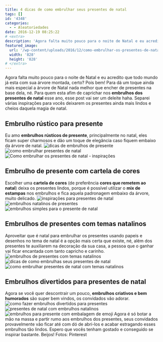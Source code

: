 ```yaml
---
title: 4 dicas de como embrulhar seus presentes de natal
tags: []
id: '4348'
categories:
  - - Aleatoriedades
date: 2016-12-19 08:25:22
# <extra>
description: 'Agora falta muito pouco para o noite de Natal e eu acredito que todo mundo já esta com sua árvore montada, certo? Pois bem! Para dá um toque ainda mais especial a árvore de Natal nada melhor que encher de presentes na base dela, né. Para quem esta afim de caprichar nos embrulhos dos presentes de natal esse ano, esse post vai ser um deleite haha. Separei várias inspirações para vocês deixarem os presentes ainda mais lindos e cheios daquela magia de natal. Embrulho rústico para presente Eu amo embrulhos rústicos de presente, principalmente no natal, eles ficam super charmosos e dão um toque de elegância caso fiquem embaixo da árvore de natal. Embrulho de presente com cartela de cores Escolher uma cartela de cores (de preferência cores que remetem ao natal) deixa os presentes lindos, porque é possível utilizar &hellip;'
featured_image: 
  url: '/wp-content/uploads/2016/12/como-embrulhar-os-presentes-de-natal-com-cores-natalina.jpg'
  width: '828'
  height: '828'
# </extra>
---
```


Agora falta muito pouco para o noite de Natal e eu acredito que todo mundo já esta com sua árvore montada, certo? Pois bem! Para dá um toque ainda mais especial a árvore de Natal nada melhor que encher de presentes na base dela, né. Para quem esta afim de caprichar nos **embrulhos dos presentes de natal** esse ano, esse post vai ser um deleite haha. Separei várias inspirações para vocês deixarem os presentes ainda mais lindos e cheios daquela magia de natal.

## Embrulho rústico para presente

Eu amo **embrulhos rústicos de presente**, principalmente no natal, eles ficam super charmosos e dão um toque de elegância caso fiquem embaixo da árvore de natal. ![dicas de embrulhos de presente ](/wp-content/uploads/2016/12/como-embrulhar-presente-para-o-natal.jpg) ![como embrulhar presentes de natal](/wp-content/uploads/2016/12/embrulho-rústico-de-presente.jpg) ![Como embrulhar os presentes de natal - inspirações ](/wp-content/uploads/2016/12/presente-de-natal-como-embrulhar.jpg)

## Embrulho de presente com cartela de cores

Escolher uma **cartela de cores** (de preferência **cores que remetem ao natal**) deixa os presentes lindos, porque é possível utilizar o **mix de estampas** nos embrulhos e fica aquela padronagem embaixo da árvore, muito delicado. ![inspirações para presentes de natal](/wp-content/uploads/2016/12/embrulho-xadrez-para-presente.jpg) ![embrulhos natalinos de presentes](/wp-content/uploads/2016/12/como-embrulhar-os-presentes-de-natal-com-cores-natalina.jpg) ![embrulhos simples para o presente de natal](/wp-content/uploads/2016/12/embrulho-vermelho-para-presentes-de-natal.jpg)

## Embrulhos de presentes com temas natalinos

Aproveitar que é natal para embrulhar os presentes usando papeis e desenhos no tema de natal é a opção mais certa que existe, né, além dos presentes te auxiliarem na decoração da sua casa, a pessoa que o ganhar vai ficar encantada com tanto capricho e carinho. ![embrulhos de presentes com temas natalinos](/wp-content/uploads/2016/12/embrulhos-para-os-presentes-de-natal.jpg) ![dicas de como embrulhas seus presentes de natal](/wp-content/uploads/2016/12/presentes-para-o-natal-com-embrulhos-natalinos.jpg) ![como embrulhar presentes de natal com temas natalinos](/wp-content/uploads/2016/12/decoração-de-embrulhos-para-presentes-de-natal.jpg)

## Embrulhos divertidos para presentes de natal

Agora se você quer descontrair um pouco, **embrulhos criativos e bem humorados** são super bem vindos, os convidados vão adorar. ![como fazer embrulhos divertidos para presentes](/wp-content/uploads/2016/12/embrulho-divertidos-para-presentes-de-natal.jpg) ![presentes de natal com embrulhos natalinos ](/wp-content/uploads/2016/12/embrulhos-divertidos-para-presentes.jpg) ![embrulhos para presente com embalagem de emoji](/wp-content/uploads/2016/12/presentes-com-embrulhos-divertidos.jpg) Agora é só botar a mão na massa e partir rumo aos embrulhos dos presentes, seus convidados provavelmente vão ficar até com dó de abri-los e acabar estragando esses embrulhos tão lindos. Espero que vocês tenham gostado e conseguido se inspirar bastante. Beijos! Fotos: Pinterest
